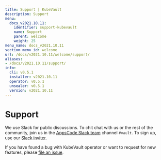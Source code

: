 ```yaml
---
title: Support | KubeVault
description: Support
menu:
  docs_v2021.10.11:
    identifier: support-kubevault
    name: Support
    parent: welcome
    weight: 25
menu_name: docs_v2021.10.11
section_menu_id: welcome
url: /docs/v2021.10.11/welcome/support/
aliases:
- /docs/v2021.10.11/support/
info:
  cli: v0.5.1
  installer: v2021.10.11
  operator: v0.5.1
  unsealer: v0.5.1
  version: v2021.10.11
---
```


# Support

We use Slack for public discussions. To chit chat with us or the rest of the community, join us in the [AppsCode Slack team](https://appscode.slack.com/messages/kubevault/) channel `#vault`. To sign up, use our [Slack inviter](https://slack.appscode.com/).

If you have found a bug with KubeVault operator or want to request for new features, please [file an issue](https://github.com/kubevault/kubevault/issues/new).
